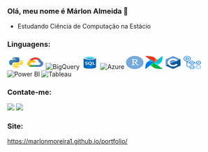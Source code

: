 ### Olá, meu nome é Márlon Almeida 👋

- Estudando Ciência de Computação na Estácio
### Linguagens:
<div style="display: inline_block">
  <img alt="Python" height="30" width="40" src="https://raw.githubusercontent.com/devicons/devicon/master/icons/python/python-original.svg">  
  <img alt="Google Cloud" height="30" width="40" src="https://raw.githubusercontent.com/devicons/devicon/master/icons/googlecloud/googlecloud-original.svg">
  <img alt="BigQuery" height="30" width="auto" src="[https://img.icons8.com/color/48/000000/google-bigquery.png](https://www.gstatic.com/devrel-devsite/prod/v6f989937b0e2dd32d77a6e4966a8fd3f7294a1bcf8e992b9374009236662d17e/cloud/images/favicons/onecloud/supercloud/bigquery-96.png)">
  <img alt="Azure SQL Database" height="30" width="40" src="https://raw.githubusercontent.com/devicons/devicon/master/icons/azuresqldatabase/azuresqldatabase-original.svg">
  <img alt="Azure" height="30" width="auto" src="https://img.icons8.com/color/48/000000/azure-1.png">
  <img alt="RStudio" height="30" width="40" src="https://raw.githubusercontent.com/devicons/devicon/master/icons/rstudio/rstudio-original.svg">
  <img alt="Apache Airflow" height="30" width="40" src="https://raw.githubusercontent.com/devicons/devicon/master/icons/apacheairflow/apacheairflow-original.svg">
  <img alt="C" height="30" width="40" src="https://raw.githubusercontent.com/devicons/devicon/master/icons/c/c-original.svg">
  <img alt="GitHub Actions" height="30" width="40" src="https://raw.githubusercontent.com/devicons/devicon/master/icons/githubactions/githubactions-original.svg">
  <img alt="Power BI" height="30" width="auto" src="https://img.icons8.com/color/48/000000/power-bi.png">
  <img alt="Tableau" height="30" width="auto" src="https://img.icons8.com/color/48/000000/tableau-software.png">
</div>





### Contate-me:
<div>
  <a href = "mailto:marlonm.almeida@gmail.com"><img src="https://img.shields.io/badge/Gmail-D14836?style=for-the-badge&logo=gmail&logoColor=white" target="_blank"></a>
  <a href="https://www.linkedin.com/in/marlonmalmeida/" target="_blank"><img src="https://img.shields.io/badge/-LinkedIn-%230077B5?style=for-the-badge&logo=linkedin&logoColor=white" target="_blank"></a>   
</div>

### Site:
https://marlonmoreira1.github.io/portfolio/
